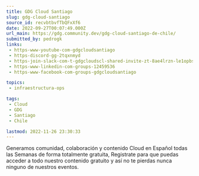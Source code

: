 ```yaml
---
title: GDG Cloud Santiago
slug: gdg-cloud-santiago
source_id: recvbtbvfTbQFxXf6
date: 2022-09-27T00:07:49.000Z
url_main: https://gdg.community.dev/gdg-cloud-santiago-de-chile/
submitted_by: pedrogk
links: 
 - https-www-youtube-com-gdgcloudsantiago
 - https-discord-gg-2tqxnmyd
 - https-join-slack-com-t-gdgcloudscl-shared-invite-zt-8ae4lrzn-le1opbsh5clouijftli3tw
 - https-www-linkedin-com-groups-12459536
 - https-www-facebook-com-groups-gdgcloudsantiago

topics: 
 - infraestructura-ops

tags: 
 - Cloud
 - GDG
 - Santiago
 - Chile

lastmod: 2022-11-26 23:30:33
---
```


Generamos comunidad, colaboración y contenido Cloud en Español todas las Semanas de forma totalmente gratuita,
Registrate para que puedas acceder a todo nuestro contenido gratuito y así no te pierdas nunca ninguno de nuestros eventos.
